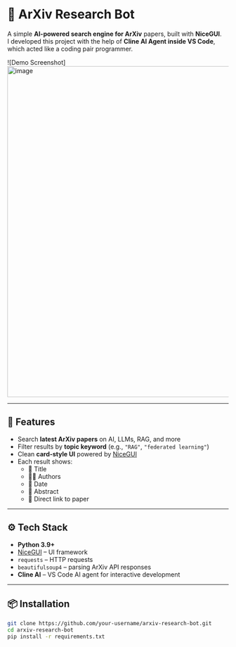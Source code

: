 # 🔎 ArXiv Research Bot  

A simple **AI-powered search engine for ArXiv** papers, built with **NiceGUI**.  
I developed this project with the help of **Cline AI Agent inside VS Code**, which acted like a coding pair programmer.  

![Demo Screenshot] <img width="937" height="753" alt="image" src="https://github.com/user-attachments/assets/2ee40bb4-c7e0-4f28-af96-7064f0b9c119" />


---

## 🚀 Features
- Search **latest ArXiv papers** on AI, LLMs, RAG, and more  
- Filter results by **topic keyword** (e.g., `"RAG"`, `"federated learning"`)  
- Clean **card-style UI** powered by [NiceGUI](https://nicegui.io)  
- Each result shows:  
  - 📌 Title  
  - 👨‍🔬 Authors  
  - 📅 Date  
  - 📝 Abstract  
  - 🔗 Direct link to paper  

---

## ⚙️ Tech Stack
- **Python 3.9+**  
- [NiceGUI](https://nicegui.io) – UI framework  
- `requests` – HTTP requests  
- `beautifulsoup4` – parsing ArXiv API responses  
- **Cline AI** – VS Code AI agent for interactive development  

---

## 📦 Installation

```bash
git clone https://github.com/your-username/arxiv-research-bot.git
cd arxiv-research-bot
pip install -r requirements.txt
